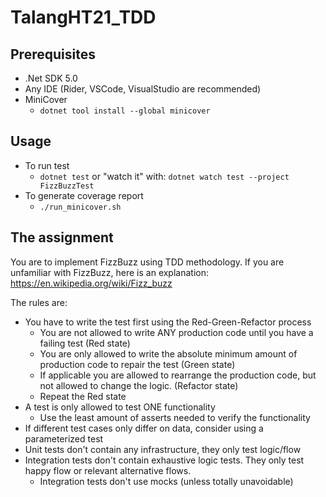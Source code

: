 # TalangHT21_TDD

## Prerequisites
* .Net SDK 5.0
* Any IDE (Rider, VSCode, VisualStudio are recommended)
* MiniCover
  * `dotnet tool install --global minicover`

## Usage
* To run test
  * `dotnet test` or "watch it" with: `dotnet watch test --project FizzBuzzTest`
* To generate coverage report
  * `./run_minicover.sh`

## The assignment
You are to implement FizzBuzz using TDD methodology. If you are unfamiliar with FizzBuzz, here is an explanation: https://en.wikipedia.org/wiki/Fizz_buzz

The rules are:
* You have to write the test first using the Red-Green-Refactor process
  * You are not allowed to write ANY production code until you have a failing test (Red state)
  * You are only allowed to write the absolute minimum amount of production code to repair the test (Green state)
  * If applicable you are allowed to rearrange the production code, but not allowed to change the logic. (Refactor state)
  * Repeat the Red state
* A test is only allowed to test ONE functionality
  * Use the least amount of asserts needed to verify the functionality
* If different test cases only differ on data, consider using a parameterized test
* Unit tests don't contain any infrastructure, they only test logic/flow
* Integration tests don't contain exhaustive logic tests. They only test happy flow or relevant alternative flows.
  * Integration tests don't use mocks (unless totally unavoidable)